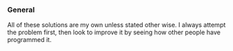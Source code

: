 ### General
All of these solutions are my own unless stated other wise. I always attempt the
problem first, then look to improve it by seeing how other people have 
programmed it. 
